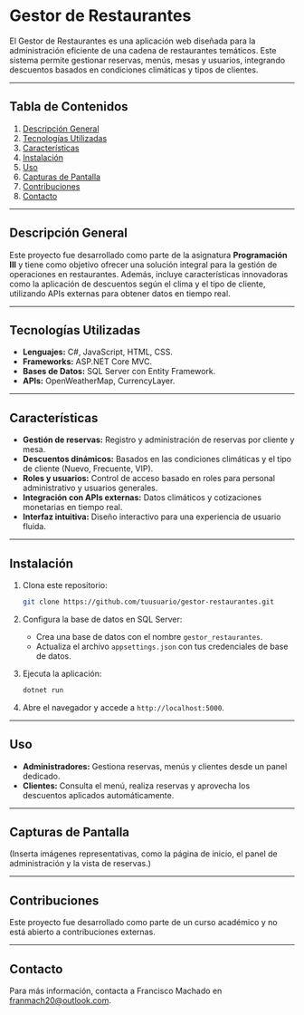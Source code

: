 # Gestor de Restaurantes

El Gestor de Restaurantes es una aplicación web diseñada para la administración eficiente de una cadena de restaurantes temáticos. Este sistema permite gestionar reservas, menús, mesas y usuarios, integrando descuentos basados en condiciones climáticas y tipos de clientes.

---

## Tabla de Contenidos
1. [Descripción General](#descripción-general)
2. [Tecnologías Utilizadas](#tecnologías-utilizadas)
3. [Características](#características)
4. [Instalación](#instalación)
5. [Uso](#uso)
6. [Capturas de Pantalla](#capturas-de-pantalla)
7. [Contribuciones](#contribuciones)
8. [Contacto](#contacto)

---

## Descripción General
Este proyecto fue desarrollado como parte de la asignatura **Programación III** y tiene como objetivo ofrecer una solución integral para la gestión de operaciones en restaurantes. Además, incluye características innovadoras como la aplicación de descuentos según el clima y el tipo de cliente, utilizando APIs externas para obtener datos en tiempo real.

---

## Tecnologías Utilizadas
- **Lenguajes:** C#, JavaScript, HTML, CSS.
- **Frameworks:** ASP.NET Core MVC.
- **Bases de Datos:** SQL Server con Entity Framework.
- **APIs:** OpenWeatherMap, CurrencyLayer.

---

## Características
- **Gestión de reservas:** Registro y administración de reservas por cliente y mesa.
- **Descuentos dinámicos:** Basados en las condiciones climáticas y el tipo de cliente (Nuevo, Frecuente, VIP).
- **Roles y usuarios:** Control de acceso basado en roles para personal administrativo y usuarios generales.
- **Integración con APIs externas:** Datos climáticos y cotizaciones monetarias en tiempo real.
- **Interfaz intuitiva:** Diseño interactivo para una experiencia de usuario fluida.

---

## Instalación
1. Clona este repositorio:
   ```bash
   git clone https://github.com/tuusuario/gestor-restaurantes.git
   ```
2. Configura la base de datos en SQL Server:
   - Crea una base de datos con el nombre `gestor_restaurantes`.
   - Actualiza el archivo `appsettings.json` con tus credenciales de base de datos.

3. Ejecuta la aplicación:
   ```bash
   dotnet run
   ```

4. Abre el navegador y accede a `http://localhost:5000`.

---

## Uso
- **Administradores:** Gestiona reservas, menús y clientes desde un panel dedicado.
- **Clientes:** Consulta el menú, realiza reservas y aprovecha los descuentos aplicados automáticamente.

---

## Capturas de Pantalla
(Inserta imágenes representativas, como la página de inicio, el panel de administración y la vista de reservas.)

---

## Contribuciones
Este proyecto fue desarrollado como parte de un curso académico y no está abierto a contribuciones externas.

---

## Contacto
Para más información, contacta a Francisco Machado en [franmach20@outlook.com](mailto:franmach20@outlook.com).
